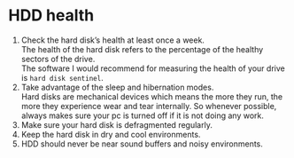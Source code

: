 # HDD health
1. Check the hard disk’s health at least once a week.  
The health of the hard disk refers to the percentage of the healthy sectors of the drive.  
The software I would recommend for measuring the health of your drive is `hard disk sentinel`.  
2. Take advantage of the sleep and hibernation modes.  
Hard disks are mechanical devices which means the more they run, the more they experience wear and tear internally. So whenever possible, always makes sure your pc is turned  off if it is not doing any work.  
3. Make sure your hard disk is defragmented regularly.  
4. Keep the hard disk in dry and cool environments.  
5. HDD should never be near sound buffers and noisy environments.  
